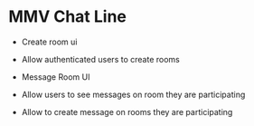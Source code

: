 # MMV Chat Line

- Create room ui
- Allow authenticated users to create rooms


- Message Room UI
- Allow users to see messages on room they are participating
- Allow to create message on rooms they are participating